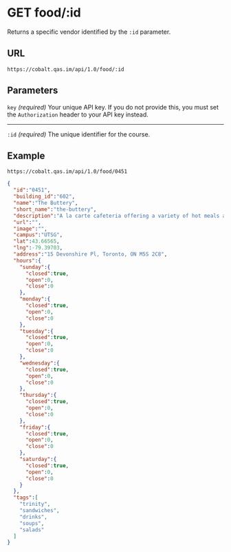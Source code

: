 # GET food/:id

Returns a specific vendor identified by the `:id` parameter.

## URL

```
https://cobalt.qas.im/api/1.0/food/:id
```

## Parameters

`key` _(required)_
Your unique API key. If you do not provide this, you must set the `Authorization` header to your API key instead.
- - -
`:id` _(required)_
The unique identifier for the course.

## Example

```
https://cobalt.qas.im/api/1.0/food/0451
```

```json
{
  "id":"0451",
  "building_id":"602",
  "name":"The Buttery",
  "short_name":"the-buttery",
  "description":"A la carte cafeteria offering a variety of hot meals and grab and go options. Menu includes Pizza Pizza; Design your own sandwich deli; Grab and Go Sandwiches; Salads; Yogurt Parfaits; Soups; Freshly baked goods; Starbucks Coffee; Fruit; & Snacks.",
  "url":"",
  "image":"",
  "campus":"UTSG",
  "lat":43.66565,
  "lng":-79.39703,
  "address":"15 Devonshire Pl, Toronto, ON M5S 2C8",
  "hours":{
    "sunday":{
      "closed":true,
      "open":0,
      "close":0
    },
    "monday":{
      "closed":true,
      "open":0,
      "close":0
    },
    "tuesday":{
      "closed":true,
      "open":0,
      "close":0
    },
    "wednesday":{
      "closed":true,
      "open":0,
      "close":0
    },
    "thursday":{
      "closed":true,
      "open":0,
      "close":0
    },
    "friday":{
      "closed":true,
      "open":0,
      "close":0
    },
    "saturday":{
      "closed":true,
      "open":0,
      "close":0
    }
  },
  "tags":[
    "trinity",
    "sandwiches",
    "drinks",
    "soups",
    "salads"
  ]
}
```
